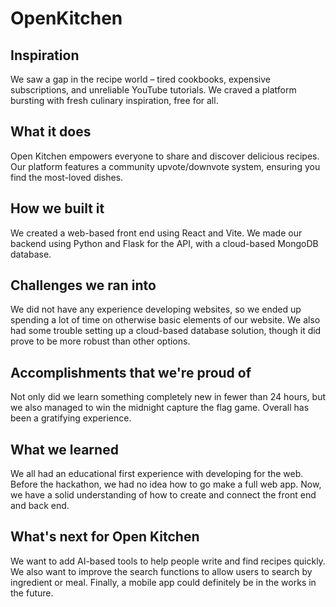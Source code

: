 # OpenKitchen

## Inspiration

We saw a gap in the recipe world – tired cookbooks, expensive subscriptions, and unreliable YouTube tutorials. We craved a platform bursting with fresh culinary inspiration, free for all.

## What it does

Open Kitchen empowers everyone to share and discover delicious recipes. Our platform features a community upvote/downvote system, ensuring you find the most-loved dishes.

## How we built it

We created a web-based front end using React and Vite. We made our backend using Python and Flask for the API, with a cloud-based MongoDB database.

## Challenges we ran into

We did not have any experience developing websites, so we ended up spending a lot of time on otherwise basic elements of our website. We also had some trouble setting up a cloud-based database solution, though it did prove to be more robust than other options.

## Accomplishments that we're proud of

Not only did we learn something completely new in fewer than 24 hours, but we also managed to win the midnight capture the flag game. Overall has been a gratifying experience.

## What we learned

We all had an educational first experience with developing for the web. Before the hackathon, we had no idea how to go make a full web app. Now, we have a solid understanding of how to create and connect the front end and back end.

## What's next for Open Kitchen

We want to add AI-based tools to help people write and find recipes quickly. We also want to improve the search functions to allow users to search by ingredient or meal. Finally, a mobile app could definitely be in the works in the future.

